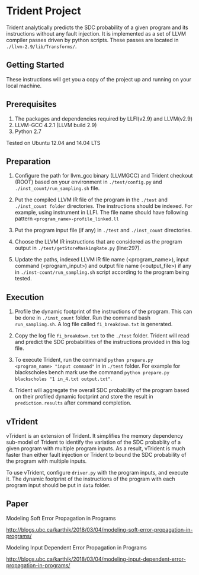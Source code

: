 # Trident Project

Trident analytically predicts the SDC probability of a given program and its instructions without any fault injection. It is implemented as a set of LLVM compiler passes driven by python scripts. These passes are located in `./llvm-2.9/lib/Transforms/`.

Getting Started
--------------

These instructions will get you a copy of the project up and running on your local machine.

Prerequisites
--------------

1. The packages and dependencies required by LLFI(v2.9) and LLVM(v2.9)
2. LLVM-GCC 4.2.1 (LLVM build 2.9)
3. Python 2.7

Tested on Ubuntu 12.04 and 14.04 LTS

Preparation 
----------- 

1. Configure the path for llvm_gcc binary (LLVMGCC) and Trident checkout (ROOT) based on your environment in `./test/config.py` and `./inst_count/run_sampling.sh` file.

2. Put the compiled LLVM IR file of the program in the `./test` and `./inst_count folder` directories. The instructions should be indexed. For example, using instrument in LLFI. The file name should have following pattern `<program_name>-profile_linked.ll` 

3. Put the program input file (if any) in `./test` and `./inst_count` directories. 

4. Choose the LLVM IR instructions that are considered as the program output in `./test/getStoreMaskingRate.py` (line:297).

5. Update the paths, indexed LLVM IR file name (<program_name>), input command (<program_input>) and output file name (<output_file>) if any in `./inst-count/run_sampling.sh` script according to the program being tested. 


Execution 
---------- 

1. Profile the dynamic footprint of the instructions of the program. This can be done in `./inst_count` folder. Run the command bash `run_sampling.sh`. A log file called `fi_breakdown.txt` is generated. 

2. Copy the log file `fi_breakdown.txt` to the `./test` folder. Trident will read and predict the SDC probabilities of the instructions provided in this log file.

3. To execute Trident, run the command `python prepare.py <program_name> "input command"` in  in `./test` folder. For example for blackscholes bench mark use the command `python prepare.py blackscholes "1 in_4.txt output.txt"`. 

4. Trident will aggregate the overall SDC probability of the program based on their profiled dynamic footprint and store the result in `prediction.results` after command completion. 

vTrident
--------------

vTrident is an extension of Trident. It simplifies the memory dependency sub-model of Trident to identify the variation of the SDC probablity of a given program with multiple program inputs. As a result, vTrident is much faster than either fault injection or Trident to bound the SDC probability of the program with multiple inputs.

To use vTrident, configure `driver.py` with the program inputs, and execute it. The dynamic footprint of the instructions of the program with each program input should be put in `data` folder.


Paper
--------------

Modeling Soft Error Propagation in Programs

http://blogs.ubc.ca/karthik/2018/03/04/modeling-soft-error-propagation-in-programs/

Modeling Input Dependent Error Propagation in Programs

http://blogs.ubc.ca/karthik/2018/03/04/modeling-input-dependent-error-propagation-in-programs/
